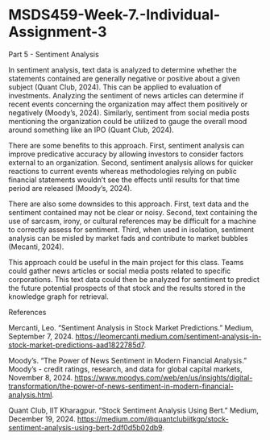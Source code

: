 # MSDS459-Week-7.-Individual-Assignment-3

Part 5 - Sentiment Analysis

In sentiment analysis, text data is analyzed to determine whether the statements contained are generally negative or positive about a given subject (Quant Club, 2024). This can be applied to evaluation of investments.  Analyzing the sentiment of news articles can determine if recent events concerning the organization may affect them positively or negatively (Moody’s, 2024).  Similarly, sentiment from social media posts mentioning the organization could be utilized to gauge the overall mood around something like an IPO (Quant Club, 2024).

There are some benefits to this approach. First, sentiment analysis can improve predicative accuracy by allowing investors to consider factors external to an organization.  Second, sentiment analysis allows for quicker reactions to current events whereas methodologies relying on public financial statements wouldn’t see the effects until results for that time period are released (Moody’s, 2024).  

There are also some downsides to this approach.  First, text data and the sentiment contained may not be clear or noisy. Second, text containing the use of sarcasm, irony, or cultural references may be difficult for a machine to correctly assess for sentiment.  Third, when used in isolation, sentiment analysis can be misled by market fads and contribute to market bubbles (Mecanti, 2024).

This approach could be useful in the main project for this class.  Teams could gather news articles or social media posts related to specific corporations.  This text data could then be analyzed for sentiment to predict the future potential prospects of that stock and the results stored in the knowledge graph for retrieval.

References

Mercanti, Leo. “Sentiment Analysis in Stock Market Predictions.” Medium, September 7, 2024. https://leomercanti.medium.com/sentiment-analysis-in-stock-market-predictions-aad1822785d7. 

Moody’s. “The Power of News Sentiment in Modern Financial Analysis.” Moody’s - credit ratings, research, and data for global capital markets, November 8, 2024. https://www.moodys.com/web/en/us/insights/digital-transformation/the-power-of-news-sentiment-in-modern-financial-analysis.html. 

Quant Club, IIT Kharagpur. “Stock Sentiment Analysis Using Bert.” Medium, December 19, 2024. https://medium.com/@quantclubiitkgp/stock-sentiment-analysis-using-bert-2df0d5b02db9. 
